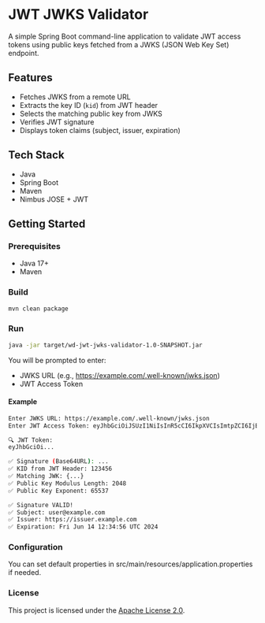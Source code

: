 # JWT JWKS Validator

A simple Spring Boot command-line application to validate JWT access tokens using public keys fetched from a JWKS (JSON Web Key Set) endpoint.

## Features

- Fetches JWKS from a remote URL
- Extracts the key ID (`kid`) from JWT header
- Selects the matching public key from JWKS
- Verifies JWT signature
- Displays token claims (subject, issuer, expiration)

## Tech Stack

- Java
- Spring Boot
- Maven
- Nimbus JOSE + JWT

## Getting Started

### Prerequisites

- Java 17+
- Maven

### Build

```bash
mvn clean package
```

### Run

```bash
java -jar target/wd-jwt-jwks-validator-1.0-SNAPSHOT.jar
```
You will be prompted to enter:
- JWKS URL (e.g., https://example.com/.well-known/jwks.json)
- JWT Access Token

#### Example
```bash
Enter JWKS URL: https://example.com/.well-known/jwks.json
Enter JWT Access Token: eyJhbGciOiJSUzI1NiIsInR5cCI6IkpXVCIsImtpZCI6IjEyMzQ1NiJ9...

🔍 JWT Token:
eyJhbGciOi...

✅ Signature (Base64URL): ...
✅ KID from JWT Header: 123456
✅ Matching JWK: {...}
✅ Public Key Modulus Length: 2048
✅ Public Key Exponent: 65537

✅ Signature VALID!
✅ Subject: user@example.com
✅ Issuer: https://issuer.example.com
✅ Expiration: Fri Jun 14 12:34:56 UTC 2024
```

### Configuration
You can set default properties in src/main/resources/application.properties if needed.

### License
This project is licensed under the [Apache License 2.0](LICENSE).